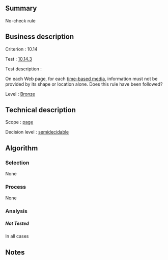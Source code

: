 ## Summary

No-check rule

## Business description

Criterion : 10.14

Test : [10.14.3](http://www.accessiweb.org/index.php/accessiweb-22-english-version.html#test-10-14-3)

Test description :

On each Web page, for each [time-based media](http://www.accessiweb.org/index.php/glossary-76.html#mMediaTemp), information must not be provided by its shape or location alone. Does this rule have been followed?

Level : [Bronze](/en/category/rules-design/accessiweb-11/level/bronze)

## Technical description

Scope : [page](/en/category/rules-design/accessiweb-11/scope/page)

Decision level :
[semidecidable](/en/category/rules-design/accessiweb-11/decision-level/semidecidable)

## Algorithm

### Selection

None

### Process

None

### Analysis

##### Not Tested

In all cases

## Notes


